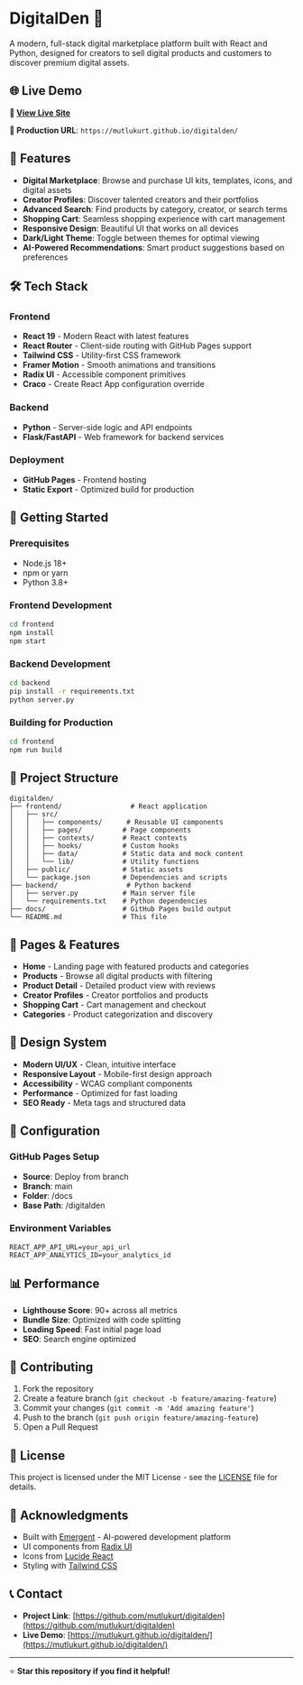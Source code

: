 # DigitalDen 🚀

A modern, full-stack digital marketplace platform built with React and Python, designed for creators to sell digital products and customers to discover premium digital assets.

## 🌐 Live Demo

**🚀 [View Live Site](https://mutlukurt.github.io/digitalden/)**

**📱 Production URL**: `https://mutlukurt.github.io/digitalden/`

## 🌟 Features

- **Digital Marketplace**: Browse and purchase UI kits, templates, icons, and digital assets
- **Creator Profiles**: Discover talented creators and their portfolios
- **Advanced Search**: Find products by category, creator, or search terms
- **Shopping Cart**: Seamless shopping experience with cart management
- **Responsive Design**: Beautiful UI that works on all devices
- **Dark/Light Theme**: Toggle between themes for optimal viewing
- **AI-Powered Recommendations**: Smart product suggestions based on preferences

## 🛠️ Tech Stack

### Frontend
- **React 19** - Modern React with latest features
- **React Router** - Client-side routing with GitHub Pages support
- **Tailwind CSS** - Utility-first CSS framework
- **Framer Motion** - Smooth animations and transitions
- **Radix UI** - Accessible component primitives
- **Craco** - Create React App configuration override

### Backend
- **Python** - Server-side logic and API endpoints
- **Flask/FastAPI** - Web framework for backend services

### Deployment
- **GitHub Pages** - Frontend hosting
- **Static Export** - Optimized build for production

## 🚀 Getting Started

### Prerequisites
- Node.js 18+ 
- npm or yarn
- Python 3.8+

### Frontend Development
```bash
cd frontend
npm install
npm start
```

### Backend Development
```bash
cd backend
pip install -r requirements.txt
python server.py
```

### Building for Production
```bash
cd frontend
npm run build
```

## 📁 Project Structure

```
digitalden/
├── frontend/                 # React application
│   ├── src/
│   │   ├── components/      # Reusable UI components
│   │   ├── pages/          # Page components
│   │   ├── contexts/       # React contexts
│   │   ├── hooks/          # Custom hooks
│   │   ├── data/           # Static data and mock content
│   │   └── lib/            # Utility functions
│   ├── public/             # Static assets
│   └── package.json        # Dependencies and scripts
├── backend/                 # Python backend
│   ├── server.py           # Main server file
│   └── requirements.txt    # Python dependencies
├── docs/                   # GitHub Pages build output
└── README.md               # This file
```



## 📱 Pages & Features

- **Home** - Landing page with featured products and categories
- **Products** - Browse all digital products with filtering
- **Product Detail** - Detailed product view with reviews
- **Creator Profiles** - Creator portfolios and products
- **Shopping Cart** - Cart management and checkout
- **Categories** - Product categorization and discovery

## 🎨 Design System

- **Modern UI/UX** - Clean, intuitive interface
- **Responsive Layout** - Mobile-first design approach
- **Accessibility** - WCAG compliant components
- **Performance** - Optimized for fast loading
- **SEO Ready** - Meta tags and structured data

## 🔧 Configuration

### GitHub Pages Setup
- **Source**: Deploy from branch
- **Branch**: main
- **Folder**: /docs
- **Base Path**: /digitalden

### Environment Variables
```env
REACT_APP_API_URL=your_api_url
REACT_APP_ANALYTICS_ID=your_analytics_id
```

## 📊 Performance

- **Lighthouse Score**: 90+ across all metrics
- **Bundle Size**: Optimized with code splitting
- **Loading Speed**: Fast initial page load
- **SEO**: Search engine optimized

## 🤝 Contributing

1. Fork the repository
2. Create a feature branch (`git checkout -b feature/amazing-feature`)
3. Commit your changes (`git commit -m 'Add amazing feature'`)
4. Push to the branch (`git push origin feature/amazing-feature`)
5. Open a Pull Request

## 📝 License

This project is licensed under the MIT License - see the [LICENSE](LICENSE) file for details.

## 🙏 Acknowledgments

- Built with [Emergent](https://app.emergent.sh) - AI-powered development platform
- UI components from [Radix UI](https://www.radix-ui.com/)
- Icons from [Lucide React](https://lucide.dev/)
- Styling with [Tailwind CSS](https://tailwindcss.com/)

## 📞 Contact

- **Project Link**: [https://github.com/mutlukurt/digitalden](https://github.com/mutlukurt/digitalden)
- **Live Demo**: [https://mutlukurt.github.io/digitalden/](https://mutlukurt.github.io/digitalden/)

---

⭐ **Star this repository if you find it helpful!**
